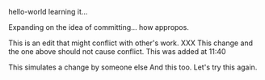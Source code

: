 hello-world
learning it...

Expanding on the idea of committing... how appropos.

This is an edit that might conflict with other's work. XXX
This change and the one above should not cause conflict.
This was added at 11:40

This simulates a change by someone else
And this too.
Let's try this again.
